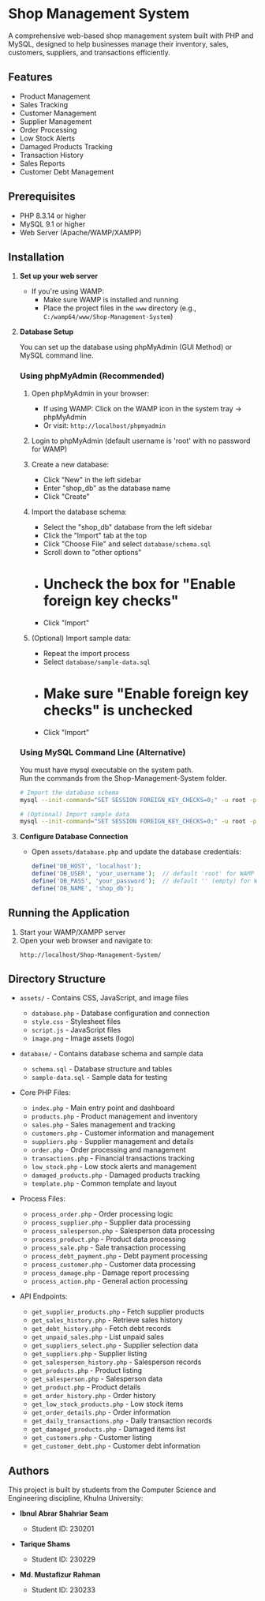 # Shop Management System

A comprehensive web-based shop management system built with PHP and MySQL, designed to help businesses manage their inventory, sales, customers, suppliers, and transactions efficiently.

## Features

- Product Management
- Sales Tracking
- Customer Management
- Supplier Management
- Order Processing
- Low Stock Alerts
- Damaged Products Tracking
- Transaction History
- Sales Reports
- Customer Debt Management

## Prerequisites

- PHP 8.3.14 or higher
- MySQL 9.1 or higher
- Web Server (Apache/WAMP/XAMPP)

## Installation

1. **Set up your web server**
   - If you're using WAMP:
     - Make sure WAMP is installed and running
     - Place the project files in the `www` directory (e.g., `C:/wamp64/www/Shop-Management-System`)

2. **Database Setup**

   You can set up the database using phpMyAdmin (GUI Method) or MySQL command line.

   ### Using phpMyAdmin (Recommended)
   1. Open phpMyAdmin in your browser:
      - If using WAMP: Click on the WAMP icon in the system tray → phpMyAdmin
      - Or visit: `http://localhost/phpmyadmin`
   
   2. Login to phpMyAdmin (default username is 'root' with no password for WAMP)
   
   3. Create a new database:
      - Click "New" in the left sidebar
      - Enter "shop_db" as the database name
      - Click "Create"
   
   4. Import the database schema:
      - Select the "shop_db" database from the left sidebar
      - Click the "Import" tab at the top
      - Click "Choose File" and select `database/schema.sql`
      - Scroll down to "other options"
      - # Uncheck the box for "Enable foreign key checks"
      - Click "Import"
   
   5. (Optional) Import sample data:
      - Repeat the import process
      - Select `database/sample-data.sql`
      - # Make sure "Enable foreign key checks" is unchecked
      - Click "Import"

   ### Using MySQL Command Line (Alternative)
   You must have mysql executable on the system path. <br>
   Run the commands from the Shop-Management-System folder.
   ```bash
   # Import the database schema
   mysql --init-command="SET SESSION FOREIGN_KEY_CHECKS=0;" -u root -p < database/schema.sql
   
   # (Optional) Import sample data
   mysql --init-command="SET SESSION FOREIGN_KEY_CHECKS=0;" -u root -p < database/sample-data.sql
   ```

4. **Configure Database Connection**
   - Open `assets/database.php` and update the database credentials:
     ```php
     define('DB_HOST', 'localhost');
     define('DB_USER', 'your_username');  // default 'root' for WAMP
     define('DB_PASS', 'your_password');  // default '' (empty) for WAMP
     define('DB_NAME', 'shop_db');
     ```

## Running the Application

1. Start your WAMP/XAMPP server
2. Open your web browser and navigate to:
   ```
   http://localhost/Shop-Management-System/
   ```

## Directory Structure

- `assets/` - Contains CSS, JavaScript, and image files
  - `database.php` - Database configuration and connection
  - `style.css` - Stylesheet files
  - `script.js` - JavaScript files
  - `image.png` - Image assets (logo)

- `database/` - Contains database schema and sample data
  - `schema.sql` - Database structure and tables
  - `sample-data.sql` - Sample data for testing

- Core PHP Files:
  - `index.php` - Main entry point and dashboard
  - `products.php` - Product management and inventory
  - `sales.php` - Sales management and tracking
  - `customers.php` - Customer information and management
  - `suppliers.php` - Supplier management and details
  - `order.php` - Order processing and management
  - `transactions.php` - Financial transactions tracking
  - `low_stock.php` - Low stock alerts and management
  - `damaged_products.php` - Damaged products tracking
  - `template.php` - Common template and layout

- Process Files:
  - `process_order.php` - Order processing logic
  - `process_supplier.php` - Supplier data processing
  - `process_salesperson.php` - Salesperson data processing
  - `process_product.php` - Product data processing
  - `process_sale.php` - Sale transaction processing
  - `process_debt_payment.php` - Debt payment processing
  - `process_customer.php` - Customer data processing
  - `process_damage.php` - Damage report processing
  - `process_action.php` - General action processing

- API Endpoints:
  - `get_supplier_products.php` - Fetch supplier products
  - `get_sales_history.php` - Retrieve sales history
  - `get_debt_history.php` - Fetch debt records
  - `get_unpaid_sales.php` - List unpaid sales
  - `get_suppliers_select.php` - Supplier selection data
  - `get_suppliers.php` - Supplier listing
  - `get_salesperson_history.php` - Salesperson records
  - `get_products.php` - Product listing
  - `get_salesperson.php` - Salesperson data
  - `get_product.php` - Product details
  - `get_order_history.php` - Order history
  - `get_low_stock_products.php` - Low stock items
  - `get_order_details.php` - Order information
  - `get_daily_transactions.php` - Daily transaction records
  - `get_damaged_products.php` - Damaged items list
  - `get_customers.php` - Customer listing
  - `get_customer_debt.php` - Customer debt information

## Authors

This project is built by students from the Computer Science and Engineering discipline, Khulna University:

- **Ibnul Abrar Shahriar Seam**
  - Student ID: 230201

- **Tarique Shams**
  - Student ID: 230229

- **Md. Mustafizur Rahman**
  - Student ID: 230233

